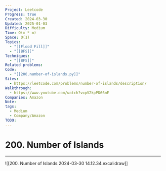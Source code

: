 ```yaml
---
Project: Leetcode
Progress: true
Created: 2024-03-30
Updated: 2025-01-03
Difficulty: Medium
Time: O(m * n)
Space: O(1)
Topics:
  - "[[Flood Fill]]"
  - "[[BFS]]"
Techniques:
  - "[[BFS]]"
Related problems: 
Code:
  - "[[200.number-of-islands.py]]"
Sites:
  - https://leetcode.com/problems/number-of-islands/description/
Walkthrough:
  - https://www.youtube.com/watch?v=pV2kpPD66nE
Companies: Amazon
Note: 
tags:
  - Medium
  - Company/Amazon
TODO: 
---
```

# 200. Number of Islands
---

![[200. Number of Islands 2024-03-30 14.12.34.excalidraw]]